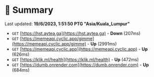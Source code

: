 # 📖 Summary
Last updated: **19/6/2023, 1:51:50 PTG "Asia/Kuala_Lumpur"**

- `GET` [https://hst.aytea.ga](https://hst.aytea.ga) - **Down** (207ms)
- `GET` [https://memeapi.cyclic.app/gimme](https://memeapi.cyclic.app/gimme) - **Up** (2991ms)
- `GET` [https://memeapi.cyclic.app](https://memeapi.cyclic.app) - **Up** (626ms)
- `GET` [https://klik.ml/health](https://klik.ml/health) - **Up** (472ms)
- `GET` [https://dumb.onrender.com](https://dumb.onrender.com) - **Up** (684ms)

